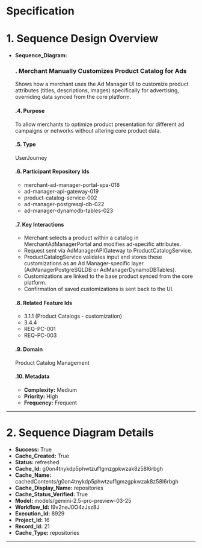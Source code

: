# Specification

# 1. Sequence Design Overview

- **Sequence_Diagram:**
  ### . Merchant Manually Customizes Product Catalog for Ads
  Shows how a merchant uses the Ad Manager UI to customize product attributes (titles, descriptions, images) specifically for advertising, overriding data synced from the core platform.

  #### .4. Purpose
  To allow merchants to optimize product presentation for different ad campaigns or networks without altering core product data.

  #### .5. Type
  UserJourney

  #### .6. Participant Repository Ids
  
  - merchant-ad-manager-portal-spa-018
  - ad-manager-api-gateway-019
  - product-catalog-service-002
  - ad-manager-postgresql-db-022
  - ad-manager-dynamodb-tables-023
  
  #### .7. Key Interactions
  
  - Merchant selects a product within a catalog in MerchantAdManagerPortal and modifies ad-specific attributes.
  - Request sent via AdManagerAPIGateway to ProductCatalogService.
  - ProductCatalogService validates input and stores these customizations as an Ad Manager-specific layer (AdManagerPostgreSQLDB or AdManagerDynamoDBTables).
  - Customizations are linked to the base product synced from the core platform.
  - Confirmation of saved customizations is sent back to the UI.
  
  #### .8. Related Feature Ids
  
  - 3.1.1 (Product Catalogs - customization)
  - 3.4.4
  - REQ-PC-001
  - REQ-PC-003
  
  #### .9. Domain
  Product Catalog Management

  #### .10. Metadata
  
  - **Complexity:** Medium
  - **Priority:** High
  - **Frequency:** Frequent
  


---

# 2. Sequence Diagram Details

- **Success:** True
- **Cache_Created:** True
- **Status:** refreshed
- **Cache_Id:** g0on4tnykdp5phwtzuf1gmzgpkwzak8z58l6rbgh
- **Cache_Name:** cachedContents/g0on4tnykdp5phwtzuf1gmzgpkwzak8z58l6rbgh
- **Cache_Display_Name:** repositories
- **Cache_Status_Verified:** True
- **Model:** models/gemini-2.5-pro-preview-03-25
- **Workflow_Id:** I9v2neJ0O4zJsz8J
- **Execution_Id:** 8929
- **Project_Id:** 16
- **Record_Id:** 21
- **Cache_Type:** repositories


---

